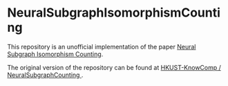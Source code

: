 # NeuralSubgraphIsomorphismCounting

This repository is an unofficial implementation of the paper [Neural Subgraph Isomorphism Counting](https://arxiv.org/abs/1912.11589).

The original version of the repository can be found at [ HKUST-KnowComp /
NeuralSubgraphCounting ](https://github.com/HKUST-KnowComp/NeuralSubgraphCounting).